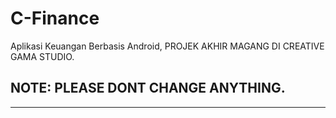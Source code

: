 # C-Finance

Aplikasi Keuangan Berbasis Android, PROJEK AKHIR MAGANG DI CREATIVE GAMA STUDIO.

## NOTE: PLEASE DONT CHANGE ANYTHING.

---

